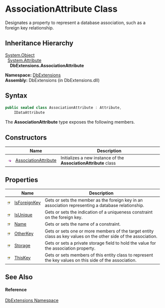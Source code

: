 AssociationAttribute Class
==========================
Designates a property to represent a database association, such as a foreign key relationship.


Inheritance Hierarchy
---------------------
[System.Object][1]  
  [System.Attribute][2]  
    **DbExtensions.AssociationAttribute**  

**Namespace:** [DbExtensions][3]  
**Assembly:** DbExtensions (in DbExtensions.dll)

Syntax
------

```csharp
public sealed class AssociationAttribute : Attribute, 
	IDataAttribute
```

The **AssociationAttribute** type exposes the following members.


Constructors
------------

                 | Name                      | Description                                                      
---------------- | ------------------------- | ---------------------------------------------------------------- 
![Public method] | [AssociationAttribute][4] | Initializes a new instance of the **AssociationAttribute** class 


Properties
----------

                   | Name              | Description                                                                                                     
------------------ | ----------------- | --------------------------------------------------------------------------------------------------------------- 
![Public property] | [IsForeignKey][5] | Gets or sets the member as the foreign key in an association representing a database relationship.              
![Public property] | [IsUnique][6]     | Gets or sets the indication of a uniqueness constraint on the foreign key.                                      
![Public property] | [Name][7]         | Gets or sets the name of a constraint.                                                                          
![Public property] | [OtherKey][8]     | Gets or sets one or more members of the target entity class as key values on the other side of the association. 
![Public property] | [Storage][9]      | Gets or sets a private storage field to hold the value for the association property.                            
![Public property] | [ThisKey][10]     | Gets or sets members of this entity class to represent the key values on this side of the association.          


See Also
--------

#### Reference
[DbExtensions Namespace][3]  

[1]: http://msdn.microsoft.com/en-us/library/e5kfa45b
[2]: http://msdn.microsoft.com/en-us/library/e8kc3626
[3]: ../README.md
[4]: _ctor.md
[5]: IsForeignKey.md
[6]: IsUnique.md
[7]: Name.md
[8]: OtherKey.md
[9]: Storage.md
[10]: ThisKey.md
[Public method]: ../../_icons/pubmethod.gif "Public method"
[Public property]: ../../_icons/pubproperty.gif "Public property"